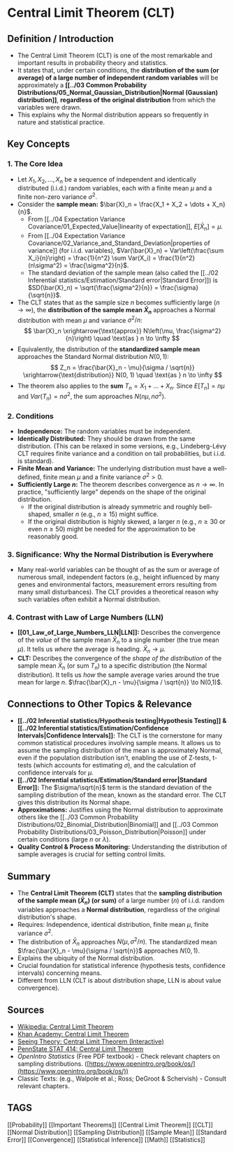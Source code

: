 # Central Limit Theorem (CLT)

## Definition / Introduction
*   The Central Limit Theorem (CLT) is one of the most remarkable and important results in probability theory and statistics.
*   It states that, under certain conditions, the **distribution of the sum (or average) of a large number of independent random variables** will be approximately a **[[../03 Common Probability Distributions/05_Normal_Gaussian_Distribution|Normal (Gaussian) distribution]]**, **regardless of the original distribution** from which the variables were drawn.
*   This explains why the Normal distribution appears so frequently in nature and statistical practice.

## Key Concepts

### 1. The Core Idea
*   Let $X_1, X_2, ..., X_n$ be a sequence of independent and identically distributed (i.i.d.) random variables, each with a finite mean $\mu$ and a finite non-zero variance $\sigma^2$.
*   Consider the **sample mean:** $\bar{X}_n = \frac{X_1 + X_2 + \dots + X_n}{n}$.
    *   From [[../04 Expectation Variance Covariance/01_Expected_Value|linearity of expectation]], $E[\bar{X}_n] = \mu$.
    *   From [[../04 Expectation Variance Covariance/02_Variance_and_Standard_Deviation|properties of variance]] (for i.i.d. variables), $Var(\bar{X}_n) = Var\left(\frac{\sum X_i}{n}\right) = \frac{1}{n^2} \sum Var(X_i) = \frac{1}{n^2} (n\sigma^2) = \frac{\sigma^2}{n}$.
    *   The standard deviation of the sample mean (also called the [[../02 Inferential statistics/Estimation/Standard error|Standard Error]]) is $SD(\bar{X}_n) = \sqrt{\frac{\sigma^2}{n}} = \frac{\sigma}{\sqrt{n}}$.
*   The CLT states that as the sample size $n$ becomes sufficiently large ($n \to \infty$), the **distribution of the sample mean $\bar{X}_n$** approaches a Normal distribution with mean $\mu$ and variance $\sigma^2/n$:
    $$ \bar{X}_n \xrightarrow{\text{approx}} N\left(\mu, \frac{\sigma^2}{n}\right) \quad \text{as } n \to \infty $$
*   Equivalently, the distribution of the **standardized sample mean** approaches the Standard Normal distribution $N(0, 1)$:
    $$ Z_n = \frac{\bar{X}_n - \mu}{\sigma / \sqrt{n}} \xrightarrow{\text{distribution}} N(0, 1) \quad \text{as } n \to \infty $$
*   The theorem also applies to the **sum** $T_n = X_1 + \dots + X_n$. Since $E[T_n] = n\mu$ and $Var(T_n) = n\sigma^2$, the sum approaches $N(n\mu, n\sigma^2)$.

### 2. Conditions
*   **Independence:** The random variables must be independent.
*   **Identically Distributed:** They should be drawn from the same distribution. (This can be relaxed in some versions, e.g., Lindeberg-Lévy CLT requires finite variance and a condition on tail probabilities, but i.i.d. is standard).
*   **Finite Mean and Variance:** The underlying distribution must have a well-defined, finite mean $\mu$ and a finite variance $\sigma^2 > 0$.
*   **Sufficiently Large $n$:** The theorem describes convergence as $n \to \infty$. In practice, "sufficiently large" depends on the shape of the original distribution.
    *   If the original distribution is already symmetric and roughly bell-shaped, smaller $n$ (e.g., $n \ge 15$) might suffice.
    *   If the original distribution is highly skewed, a larger $n$ (e.g., $n \ge 30$ or even $n \ge 50$) might be needed for the approximation to be reasonably good.

### 3. Significance: Why the Normal Distribution is Everywhere
*   Many real-world variables can be thought of as the sum or average of numerous small, independent factors (e.g., height influenced by many genes and environmental factors, measurement errors resulting from many small disturbances). The CLT provides a theoretical reason why such variables often exhibit a Normal distribution.

### 4. Contrast with Law of Large Numbers (LLN)
*   **[[01_Law_of_Large_Numbers_LLN|LLN]]:** Describes the convergence of the *value* of the sample mean $\bar{X}_n$ to a single number (the true mean $\mu$). It tells us *where* the average is heading. $\bar{X}_n \to \mu$.
*   **CLT:** Describes the convergence of the *shape of the distribution* of the sample mean $\bar{X}_n$ (or sum $T_n$) to a specific distribution (the Normal distribution). It tells us *how* the sample average varies around the true mean for large $n$. $\frac{\bar{X}_n - \mu}{\sigma / \sqrt{n}} \to N(0,1)$.

## Connections to Other Topics & Relevance
*   **[[../02 Inferential statistics/Hypothesis testing|Hypothesis Testing]] & [[../02 Inferential statistics/Estimation/Confidence Intervals|Confidence Intervals]]:** The CLT is the cornerstone for many common statistical procedures involving sample means. It allows us to assume the sampling distribution of the mean is approximately Normal, even if the population distribution isn't, enabling the use of Z-tests, t-tests (which accounts for estimating $\sigma$), and the calculation of confidence intervals for $\mu$.
*   **[[../02 Inferential statistics/Estimation/Standard error|Standard Error]]:** The $\sigma/\sqrt{n}$ term is the standard deviation of the sampling distribution of the mean, known as the standard error. The CLT gives this distribution its Normal shape.
*   **Approximations:** Justifies using the Normal distribution to approximate others like the [[../03 Common Probability Distributions/02_Binomial_Distribution|Binomial]] and [[../03 Common Probability Distributions/03_Poisson_Distribution|Poisson]] under certain conditions (large $n$ or $\lambda$).
*   **Quality Control & Process Monitoring:** Understanding the distribution of sample averages is crucial for setting control limits.

## Summary
*   The **Central Limit Theorem (CLT)** states that the **sampling distribution of the sample mean ($\bar{X}_n$) (or sum)** of a large number ($n$) of i.i.d. random variables approaches a **Normal distribution**, regardless of the original distribution's shape.
*   Requires: Independence, identical distribution, finite mean $\mu$, finite variance $\sigma^2$.
*   The distribution of $\bar{X}_n$ approaches $N(\mu, \sigma^2/n)$. The standardized mean $\frac{\bar{X}_n - \mu}{\sigma / \sqrt{n}}$ approaches $N(0,1)$.
*   Explains the ubiquity of the Normal distribution.
*   Crucial foundation for statistical inference (hypothesis tests, confidence intervals) concerning means.
*   Different from LLN (CLT is about distribution shape, LLN is about value convergence).

## Sources
*   [Wikipedia: Central Limit Theorem](https://en.wikipedia.org/wiki/Central_limit_theorem)
*   [Khan Academy: Central Limit Theorem](https://www.khanacademy.org/math/statistics-probability/sampling-distributions-library/sample-means/v/central-limit-theorem)
*   [Seeing Theory: Central Limit Theorem (Interactive)](https://seeing-theory.brown.edu/probability-distributions/index.html#section3)
*   [PennState STAT 414: Central Limit Theorem](https://online.stat.psu.edu/stat414/lesson/24/24.1)
*   *OpenIntro Statistics* (Free PDF textbook) - Check relevant chapters on sampling distributions. ([https://www.openintro.org/book/os/](https://www.openintro.org/book/os/))
*   Classic Texts: (e.g., Walpole et al.; Ross; DeGroot & Schervish) - Consult relevant chapters.

## TAGS
[[Probability]] [[Important Theorems]] [[Central Limit Theorem]] [[CLT]] [[Normal Distribution]] [[Sampling Distribution]] [[Sample Mean]] [[Standard Error]] [[Convergence]] [[Statistical Inference]] [[Math]] [[Statistics]]